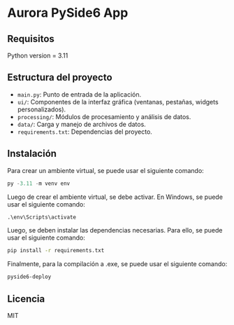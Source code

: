# Aurora PySide6 App

## Requisitos

Python version = 3.11

## Estructura del proyecto

- `main.py`: Punto de entrada de la aplicación.
- `ui/`: Componentes de la interfaz gráfica (ventanas, pestañas, widgets personalizados).
- `processing/`: Módulos de procesamiento y análisis de datos.
- `data/`: Carga y manejo de archivos de datos.
- `requirements.txt`: Dependencias del proyecto.

## Instalación

Para crear un ambiente virtual, se puede usar el siguiente comando:

```python
py -3.11 -m venv env
```

Luego de crear el ambiente virtual, se debe activar. En Windows, se puede usar el siguiente comando:

```cmd
.\env\Scripts\activate
```

Luego, se deben instalar las dependencias necesarias. Para ello, se puede usar el siguiente comando:

```cmd
pip install -r requirements.txt
```

Finalmente, para la compilación a .exe, se puede usar el siguiente comando:

```cmd
pyside6-deploy
```

## Licencia

MIT
